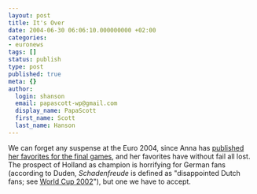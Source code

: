 ```yaml
---
layout: post
title: It's Over
date: 2004-06-30 06:06:10.000000000 +02:00
categories:
- euronews
tags: []
status: publish
type: post
published: true
meta: {}
author:
  login: shanson
  email: papascott-wp@gmail.com
  display_name: PapaScott
  first_name: Scott
  last_name: Hanson
---
```

<p>We can forget any suspense at the Euro 2004, since Anna has <a href="http://www.jinglelady.us/blog/archives/000617.html" title="Adventures of an American Girl in Germany: My picks for the final Euro2004 games">published her favorites for the final games</a>, and her favorites have without fail all lost. The prospect of Holland as champion is horrifying for German fans (according to Duden, <em>Schadenfreude</em> is defined as "disappointed Dutch fans; see <a href="http://www.papascott.de/archives/2002/06/12/world-cup-how-german-soccer-fans-feel/">World Cup 2002</a>"), but one we have to accept.</p>
